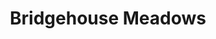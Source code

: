 ---
title: "Bridgehouse Meadows"
video:
    src: https://vimeo.com/799791972
    id: 799791972
    type: vimeo
image:
    src: /assets/videography/bridgehouse_meadows.avif
    alt: 

---